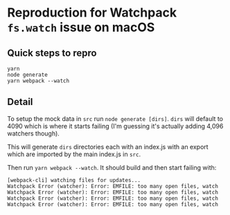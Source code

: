 # Reproduction for Watchpack `fs.watch` issue on macOS

## Quick steps to repro

```console
yarn
node generate
yarn webpack --watch
```

## Detail

To setup the mock data in `src` run `node generate [dirs]`. `dirs` will default to 4090 which is where it starts failing (I'm guessing it's actually adding 4,096 watchers though).

This will generate `dirs` directories each with an index.js with an export which are imported by the main index.js in `src`.

Then run `yarn webpack --watch`. It should build and then start failing with:

```
[webpack-cli] watching files for updates...
Watchpack Error (watcher): Error: EMFILE: too many open files, watch
Watchpack Error (watcher): Error: EMFILE: too many open files, watch
Watchpack Error (watcher): Error: EMFILE: too many open files, watch
Watchpack Error (watcher): Error: EMFILE: too many open files, watch
```
